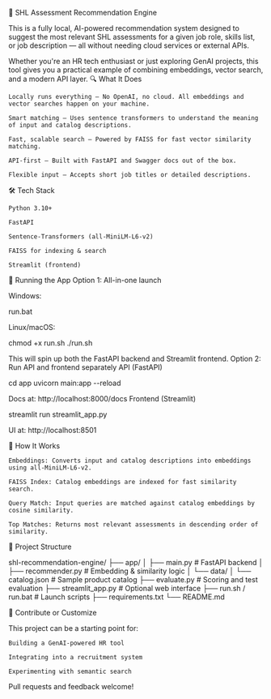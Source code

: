 🚀 SHL Assessment Recommendation Engine

This is a fully local, AI-powered recommendation system designed to suggest the most relevant SHL assessments for a given job role, skills list, or job description — all without needing cloud services or external APIs.

Whether you're an HR tech enthusiast or just exploring GenAI projects, this tool gives you a practical example of combining embeddings, vector search, and a modern API layer.
🔍 What It Does

    Locally runs everything – No OpenAI, no cloud. All embeddings and vector searches happen on your machine.

    Smart matching – Uses sentence transformers to understand the meaning of input and catalog descriptions.

    Fast, scalable search – Powered by FAISS for fast vector similarity matching.

    API-first – Built with FastAPI and Swagger docs out of the box.

    Flexible input – Accepts short job titles or detailed descriptions.

🛠️ Tech Stack

    Python 3.10+

    FastAPI

    Sentence-Transformers (all-MiniLM-L6-v2)

    FAISS for indexing & search

    Streamlit (frontend)





🚦 Running the App
Option 1: All-in-one launch

Windows:

run.bat

Linux/macOS:

chmod +x run.sh
./run.sh

This will spin up both the FastAPI backend and Streamlit frontend.
Option 2: Run API and frontend separately
API (FastAPI)

cd app
uvicorn main:app --reload

Docs at: http://localhost:8000/docs
Frontend (Streamlit)

streamlit run streamlit_app.py

UI at: http://localhost:8501


🧠 How It Works

    Embeddings: Converts input and catalog descriptions into embeddings using all-MiniLM-L6-v2.

    FAISS Index: Catalog embeddings are indexed for fast similarity search.

    Query Match: Input queries are matched against catalog embeddings by cosine similarity.

    Top Matches: Returns most relevant assessments in descending order of similarity.

📂 Project Structure

shl-recommendation-engine/
├── app/
│   ├── main.py              # FastAPI backend
│   ├── recommender.py       # Embedding & similarity logic
│   └── data/
│       └── catalog.json     # Sample product catalog
├── evaluate.py              # Scoring and test evaluation
├── streamlit_app.py         # Optional web interface
├── run.sh / run.bat         # Launch scripts
├── requirements.txt
└── README.md


🤝 Contribute or Customize

This project can be a starting point for:

    Building a GenAI-powered HR tool

    Integrating into a recruitment system

    Experimenting with semantic search

Pull requests and feedback welcome!